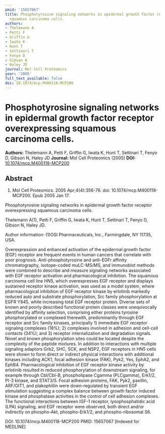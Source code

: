 ```yaml
---
pmid: '15657067'
title: Phosphotyrosine signaling networks in epidermal growth factor receptor overexpressing
  squamous carcinoma cells.
authors:
- Thelemann A
- Petti F
- Griffin G
- Iwata K
- Hunt T
- Settinari T
- Fenyo D
- Gibson N
- Haley JD
journal: Mol Cell Proteomics
year: '2005'
full_text_available: false
doi: 10.1074/mcp.M400118-MCP200
---
```


# Phosphotyrosine signaling networks in epidermal growth factor receptor overexpressing squamous carcinoma cells.
**Authors:** Thelemann A, Petti F, Griffin G, Iwata K, Hunt T, Settinari T, Fenyo D, Gibson N, Haley JD
**Journal:** Mol Cell Proteomics (2005)
**DOI:** [10.1074/mcp.M400118-MCP200](https://doi.org/10.1074/mcp.M400118-MCP200)

## Abstract

1. Mol Cell Proteomics. 2005 Apr;4(4):356-76. doi: 10.1074/mcp.M400118-MCP200.
Epub  2005 Jan 17.

Phosphotyrosine signaling networks in epidermal growth factor receptor 
overexpressing squamous carcinoma cells.

Thelemann A(1), Petti F, Griffin G, Iwata K, Hunt T, Settinari T, Fenyo D, 
Gibson N, Haley JD.

Author information:
(1)OSI Pharmaceuticals, Inc., Farmingdale, NY 11735, USA.

Overexpression and enhanced activation of the epidermal growth factor (EGF) 
receptor are frequent events in human cancers that correlate with poor 
prognosis. Anti-phosphotyrosine and anti-EGFr affinity chromatography, 
isotope-coded muLC-MS/MS, and immunoblot methods were combined to describe and 
measure signaling networks associated with EGF receptor activation and 
pharmacological inhibition. The squamous carcinoma cell line HN5, which 
overexpresses EGF receptor and displays sustained receptor kinase activation, 
was used as a model system, where pharmacological inhibition of EGF receptor 
kinase by erlotinib markedly reduced auto and substrate phosphorylation, Src 
family phosphorylation at EGFR Y845, while increasing total EGF receptor 
protein. Diverse sets of known and poorly described functional protein classes 
were unequivocally identified by affinity selection, comprising either proteins 
tyrosine phosphorylated or complexed therewith, predominantly through EGF 
receptor and Src family kinases, principally 1) immediate EGF receptor signaling 
complexes (18%); 2) complexes involved in adhesion and cell-cell contacts (34%); 
and 3) receptor internalization and degradation signals. Novel and known 
phosphorylation sites could be located despite the complexity of the peptide 
mixtures. In addition to interactions with multiple signaling adaptors Grb2, 
SHC, SCK, and NSP2, EGF receptors in HN5 cells were shown to form direct or 
indirect physical interactions with additional kinases including ACK1, focal 
adhesion kinase (FAK), Pyk2, Yes, EphA2, and EphB4. Pharmacological inhibition 
of EGF receptor kinase activity by erlotinib resulted in reduced phosphorylation 
of downstream signaling, for example through Cbl/Cbl-B, phospholipase Cgamma 
(PLCgamma), Erk1/2, PI-3 kinase, and STAT3/5. Focal adhesion proteins, FAK, 
Pyk2, paxillin, ARF/GIT1, and plakophillin were down-regulated by transient EGF 
stimulation suggesting a complex balance between growth factor induced kinase 
and phosphatase activities in the control of cell adhesion complexes. The 
functional interactions between IGF-1 receptor, lysophosphatidic acid (LPA) 
signaling, and EGF receptor were observed, both direct and/or indirectly on 
phospho-Akt, phospho-Erk1/2, and phospho-ribosomal S6.

DOI: 10.1074/mcp.M400118-MCP200
PMID: 15657067 [Indexed for MEDLINE]
